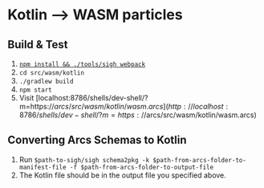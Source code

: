 # Kotlin --> WASM particles

## Build & Test
1. [`npm install && ./tools/sigh webpack`](../../../README.md#install)
1. `cd src/wasm/kotlin`
1. `./gradlew build`
1. `npm start`
1. Visit [localhost:8786/shells/dev-shell/?m=https://$arcs/src/wasm/kotlin/wasm.arcs](http://localhost:8786/shells/dev-shell/?m=https://$arcs/src/wasm/kotlin/wasm.arcs)

## Converting Arcs Schemas to Kotlin
1. Run `$path-to-sigh/sigh schema2pkg -k $path-from-arcs-folder-to-manifest-file -f $path-from-arcs-folder-to-output-file`
1. The Kotlin file should be in the output file you specified above.
